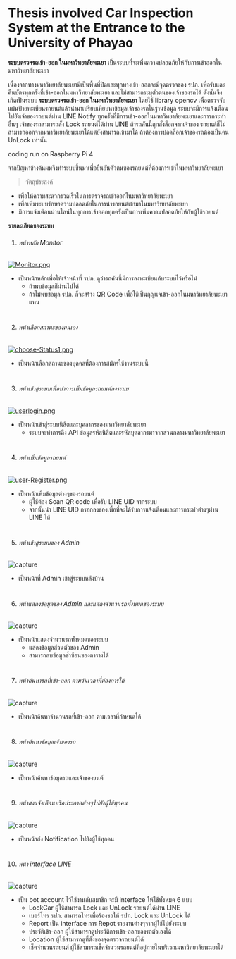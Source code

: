 # Thesis involved Car Inspection System at the Entrance to the University of Phayao
**ระบบตรวจรถเข้า-ออก ในมหาวิทยาลัยพะเยา**   เป็นระบบที่จะเพิ่มความปลอดภัยให้กับการเข้าออกในมหาวิทยาลัยพะเยา

เนื่องจากทางมหาวิทยาลัยพะเยามีเป็นพื้นที่ปิดและทุกทางเข้า-ออกจะมีจุดตรวจของ รปภ. เพื่อรับและคืนบัตรทุกครั้งที่เข้า-ออกในมหาวิทยาลัยพะเยา และไม่สามารถระบุตัวตนของเจ้าของรถได้
ดังนั้นจึงเกิดเป็นระบบ **ระบบตรวจรถเข้า-ออก ในมหาวิทยาลัยพะเยา** โดยใช้ library opencv เพื่อตรวจจับแผ่นป้ายทะเบียนรถยนต์แล้วนำมาเปรียบเทียบหาข้อมูลเจ้าของรถในฐานข้อมูล
ระบบจะมีการแจ้งเตือนไปยังเจ้าของรถยนต์ผ่าน LINE Notify ทุกครั้งที่มีการเข้า-ออกในมหาวิทยาลัยพะเยาและการกระทำอื่นๆ
เจ้าของรถสามารถสั่ง Lock รถยนต์ได้ผ่าน LINE ถ้ารถคันนี้ถูกสั่งล็อกจากเจ้าของ รถยนต์ก็ไม่สามารถออกจากมหาวิทยาลัยพะเยาได้แต่ยังสามารถเข้ามาได้ ถ้าต้องการปลดล็อกเจ้าของรถต้องเป็นคน UnLock เท่านั้น

coding run on Raspberry Pi 4


จากปัญหาข้างต้นผมจึงทำระบบขึ้นมาเพื่อยืนยันตัวตนของรถยนต์ที่ต้องการเข้าในมหาวิทยาลัยพะเยา

> วัตถุประสงค์
- เพื่อให้ความสะดวกรวดเร็วในการตรวจรถเข้าออกในมหาวิทยาลัยพะเยา
- เพื่อเพิ่มระบบรักษาความปลอดภัยในการนำรถยนต์เข้ามาในมหาวิทยาลัยพะเยา
- มีการแจ้งเตือนผ่านไลน์ในทุกการเข้าออกทุกครั้งเป็นการเพิ่มความปลอดภัยให้กับผู้ใช้รถยนต์

**รายละเอียดของระบบ**
1. ###### หน้าหลัก Monitor
[![Monitor.png](https://i.postimg.cc/vZSRHCw2/Monitor.png)](https://postimg.cc/cvYkF9Hf)
 * เป็นหน้าหลักเพื่อให้เจ้าหน้าที่ รปภ. ดูว่ารถคันนี้มีการลงทะเบียนกับระบบไว้หรือไม่ 
    * ถ้าพบข้อมูลก็ผ่านไปได้ 
    * ถ้าไม่พบข้อมูล รปภ. ก็จะสร้าง QR Code เพื่อใช้เป็นกุญแจเข้า-ออกในมหาวิทยาลัยพะเยาแทน
#
#
2. ###### หน้าเลือกสถานะของตนเอง
[![choose-Status1.png](https://i.postimg.cc/qRqdG0XT/choose-Status1.png)](https://postimg.cc/McC4WCFP)
* เป็นหน้าเลือกสถานะของบุคคลที่ต้องการสมัครใช้งานระบบนี้
#
#
3. ###### หน้าเข้าสู่ระบบเพื่อทำการเพิ่มข้อมูลรถยนต์ลงระบบ
[![userlogin.png](https://i.postimg.cc/QtGyF34m/userlogin.png)](https://postimg.cc/Mc5DLh8f)
* เป็นหน้าเข้าสู่ระบบนิสิตและบุคลากรของมหาวิทยาลัยพะเยา 
    * ระบบจะทำการดึง API ข้อมูลรหัสนิสิตและรหัสบุคลากรมาจากส่วนกลางมหาวิทยาลัยพะเยา 
#
#
4. ###### หน้าเพิ่มข้อมูลรถยนต์
[![user-Register.png](https://i.postimg.cc/Jnx5RV9G/user-Register.png)](https://postimg.cc/5YHCmG9V)
* เป็นหน้าเพิ่มข้อมูลต่างๆของรถยนต์
   * ผู้ใช้ต้อง Scan QR code เพื่อรับ LINE UID จากระบบ
   * จากนั้นนำ LINE UID กรอกลงช่องเพื่อที่จะได้รับการแจ้งเตือนและการกระทำต่างๆผ่าน LINE ได้
#
#
5. ###### หน้าเข้าสู่ระบบของ Admin
![capture](https://www.img.in.th/images/c745b21baeb1c7cf9497d881f36913ae.png)
* เป็นหน้าที่ Admin เข้าสู่ระบบหลังบ้าน
#
#
6. ###### หน้าแสดงข้อมูลของ Admin และแสดงจำนวนรถทั้งหมดของระบบ
![capture](https://www.img.in.th/images/465f08156bab9b583715ba5d85a09bfa.png)
* เป็นหน้าแสดงจำนวนรถทั้งหมดของระบบ
   * แสดงข้อมูลส่วนตัวของ Admin
   * สามารถลบข้อมูลซ้ำซ้อนของตารางได้
#
#
7. ###### หน้าค้นหารถที่เข้า-ออก ตามวันเวลาที่ต้องการได้
![capture](https://www.img.in.th/images/85f17154c9edf6786796198e060842d0.png)
* เป็นหน้าค้นหาจำนวนรถที่เข้า-ออก ตามเวลาที่กำหนดได้
#
#
8. ###### หน้าค้นหาข้อมูลเจ้าของรถ
![capture](https://www.img.in.th/images/9ae971ae1bb85ae3c446325d1dd02eff.png)
* เป็นหน้าค้นหาข้อมูลรถและเจ้าของยนต์
#
#
9. ###### หน้าส่งแจ้งเตือนหรือประกาศต่างๆไปยังผู้ใช้ทุกคน
![capture](https://www.img.in.th/images/c440f9d35d810fb211d7c1e5345e70cc.png)
* เป็นหน้าส่ง Notification ไปยังผู้ใช้ทุกคน
#
#
10. ###### หน้า interface LINE 
![capture](https://www.img.in.th/images/b46e1073ac23303e9e368fe38c42bea6.jpg)
* เป็น bot account ไว้ใช้งานกับสมาชิก จะมี interface ให้ใช้ทั้งหมด 6 แบบ
   * LockCar ผู้ใช้สามารถ Lock และ UnLock รถยนต์ได้ผ่าน LINE
   * เบอร์โทร รปภ. สามารถโทรเพื่อร้องขอให้ รปภ. Lock และ UnLock ได้
   * Report เป็น interface การ Repot รายงานต่างๆจากผู้ใช้ไปยังระบบ
   * ประวัติเข้า-ออก ผู้ใช้สามารถดูประวัติการเข้า-ออกของรถตัวเองได้
   * Location ผู้ใช้สามารถดูที่ตั้งของจุดตรวจรถยนต์ได้
   * เช็คจำนวนรถยนต์ ผู้ใช้สามารถเช็คจำนวนรถยนต์ที่อยู่ภายในบริเวณมหาวิทยาลัยพะเยาได้
